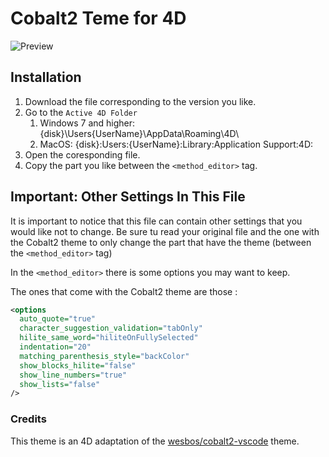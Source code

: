 # Cobalt2 Teme for 4D

![Preview](https://raw.githubusercontent.com/ganbin/cobalt2-4D/cobalt2-preview.png)

## Installation

1. Download the file corresponding to the version you like.
2. Go to the `Active 4D Folder`
   1. Windows 7 and higher: {disk}\Users\{UserName}\AppData\Roaming\4D\
   2. MacOS: {disk}:Users:{UserName}:Library:Application Support:4D:
3. Open the coresponding file.
4. Copy the part you like between the `<method_editor>` tag.

## Important: Other Settings In This File

It is important to notice that this file can contain other settings that you would like not to change. Be sure tu read your original file and the one with the Cobalt2 theme to only change the part that have the theme (between the `<method_editor>` tag)

In the `<method_editor>` there is some options you may want to keep.

The ones that come with the Cobalt2 theme are those :

```xml
<options
  auto_quote="true"
  character_suggestion_validation="tabOnly"
  hilite_same_word="hiliteOnFullySelected"
  indentation="20"
  matching_parenthesis_style="backColor"
  show_blocks_hilite="false"
  show_line_numbers="true"
  show_lists="false"
/>
```

### Credits

This theme is an 4D adaptation of the [wesbos/cobalt2-vscode](https://github.com/wesbos/cobalt2-vscode) theme.
